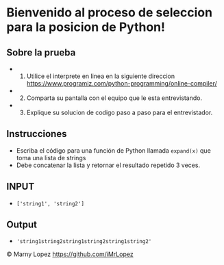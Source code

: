 # Bienvenido al proceso de seleccion para la posicion de Python!

## Sobre la prueba
- 1. Utilice el interprete en linea en la siguiente direccion https://www.programiz.com/python-programming/online-compiler/
- 2. Comparta su pantalla con el equipo que le esta entrevistando.
- 3. Explique su solucion de codigo paso a paso para el entrevistador.

## Instrucciones
- Escriba el código para una función de Python llamada `expand(x)` que toma una lista de strings
- Debe concatenar la lista y retornar el resultado repetido 3 veces.


## INPUT
- `['string1', 'string2']`

## Output
- `'string1string2string1string2string1string2'`



© Marny Lopez  https://github.com/iMrLopez

